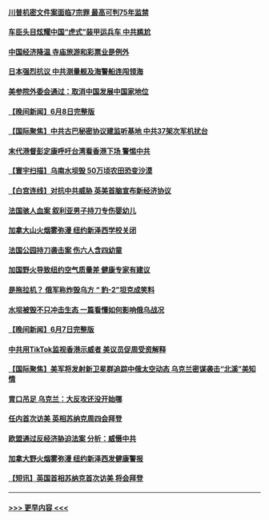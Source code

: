 #### [川普机密文件案面临7宗罪 最高可判75年监禁](../pages/prog202/a103727237.md?t=06100043) 
#### [车臣头目炫耀中国“虎式”装甲运兵车 中共尴尬](../pages/prog202/a103728461.md?t=06100043) 
#### [中国经济降温 寺庙旅游和彩票业是例外](../pages/prog202/a103728466.md?t=06100043) 
#### [日本强烈抗议 中共测量舰及海警船连闯领海](../pages/prog202/a103728447.md?t=06100043) 
#### [美参院外委会通过：取消中国发展中国家地位](../pages/prog202/a103728414.md?t=06100043) 
#### [【晚间新闻】6月8日完整版](../pages/prog202/a103728302.md?t=06100043) 
#### [【国际聚焦】中共古巴秘密协议建监听基地 中共37架次军机扰台](../pages/prog202/a103728299.md?t=06100043) 
#### [末代港督彭定康呼吁台湾看香港下场 警惕中共](../pages/prog202/a103728296.md?t=06100043) 
#### [【寰宇扫描】乌南水坝毁 50万顷农田恐变沙漠](../pages/prog202/a103728298.md?t=06100043) 
#### [【白宫连线】对抗中共威胁 英美首脑宣布新经济协议](../pages/prog202/a103728293.md?t=06100043) 
#### [法国骇人血案 叙利亚男子持刀专伤婴幼儿](../pages/prog202/a103728210.md?t=06100043) 
#### [加拿大山火烟雾弥漫 纽约新泽西学校关闭](../pages/prog202/a103728073.md?t=06100043) 
#### [法国公园持刀袭击案 伤六人含四幼童](../pages/prog202/a103728070.md?t=06100043) 
#### [加国野火导致纽约空气质量差 健康专家有建议](../pages/prog202/a103727856.md?t=06100043) 
#### [是拖拉机？ 俄军称炸毁乌方 “ 豹-2”坦克成笑料](../pages/prog202/a103727843.md?t=06100043) 
#### [水坝被毁不只冲击生态 一篇看懂如何影响俄乌战况](../pages/prog202/a103727767.md?t=06100043) 
#### [【晚间新闻】6月7日完整版](../pages/prog202/a103727636.md?t=06100043) 
#### [中共用TikTok监视香港示威者 美议员促周受资解释](../pages/prog202/a103727618.md?t=06100043) 
#### [【国际聚焦】美军将发射新卫星群追踪中俄太空动态 乌克兰密谋袭击“北溪”美知情](../pages/prog202/a103727630.md?t=06100043) 
#### [胃口吊足 乌克兰：大反攻还没开始哪](../pages/prog202/a103727531.md?t=06100043) 
#### [任内首次访美 英相苏纳克周四会拜登](../pages/prog202/a103727528.md?t=06100043) 
#### [欧盟通过反经济胁迫法案 分析：威慑中共](../pages/prog202/a103727405.md?t=06100043) 
#### [加拿大野火烟雾弥漫 纽约新泽西发健康警报](../pages/prog202/a103727407.md?t=06100043) 
#### [【短讯】英国首相苏纳克首次访美 将会拜登](../pages/prog202/a103727404.md?t=06100043) 

----
#### [ >>> 更早内容 <<< ](../indexes/prog202-earlier.md)
